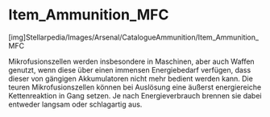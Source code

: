 # Item_Ammunition_MFC

[img]Stellarpedia/Images/Arsenal/CatalogueAmmunition/Item_Ammunition_MFC

Mikrofusionszellen werden insbesondere in Maschinen, aber auch Waffen genutzt, wenn diese über einen immensen Energiebedarf verfügen, dass dieser von gängigen Akkumulatoren nicht mehr bedient werden kann. Die teuren Mikrofusionszellen können bei Auslösung eine äußerst energiereiche Kettenreaktion in Gang setzen. Je nach Energieverbrauch brennen sie dabei entweder langsam oder schlagartig aus.
